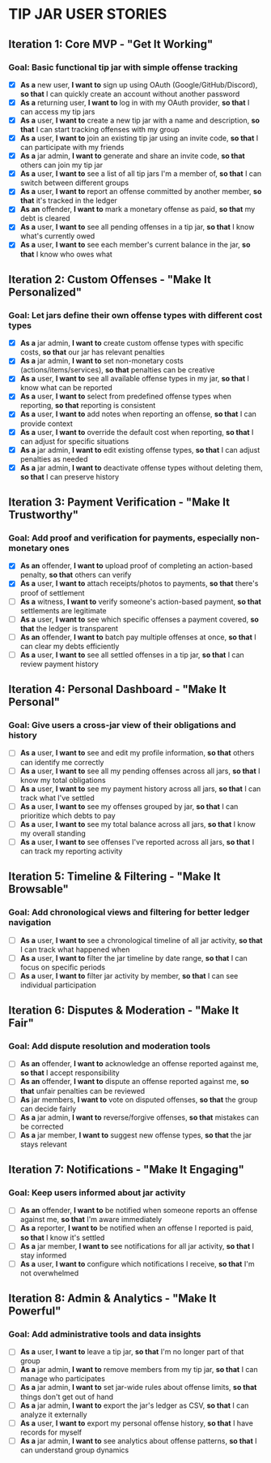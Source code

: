# TIP JAR USER STORIES

## Iteration 1: Core MVP - "Get It Working"

### Goal: Basic functional tip jar with simple offense tracking

- [x] **As a** new user, **I want to** sign up using OAuth (Google/GitHub/Discord), **so that** I can quickly create an account without another password
- [x] **As a** returning user, **I want to** log in with my OAuth provider, **so that** I can access my tip jars
- [x] **As a** user, **I want to** create a new tip jar with a name and description, **so that** I can start tracking offenses with my group
- [x] **As a** user, **I want to** join an existing tip jar using an invite code, **so that** I can participate with my friends
- [x] **As a** jar admin, **I want to** generate and share an invite code, **so that** others can join my tip jar
- [x] **As a** user, **I want to** see a list of all tip jars I'm a member of, **so that** I can switch between different groups
- [x] **As a** user, **I want to** report an offense committed by another member, **so that** it's tracked in the ledger
- [x] **As an** offender, **I want to** mark a monetary offense as paid, **so that** my debt is cleared
- [x] **As a** user, **I want to** see all pending offenses in a tip jar, **so that** I know what's currently owed
- [x] **As a** user, **I want to** see each member's current balance in the jar, **so that** I know who owes what

## Iteration 2: Custom Offenses - "Make It Personalized"

### Goal: Let jars define their own offense types with different cost types

- [x] **As a** jar admin, **I want to** create custom offense types with specific costs, **so that** our jar has relevant penalties
- [x] **As a** jar admin, **I want to** set non-monetary costs (actions/items/services), **so that** penalties can be creative
- [x] **As a** user, **I want to** see all available offense types in my jar, **so that** I know what can be reported
- [x] **As a** user, **I want to** select from predefined offense types when reporting, **so that** reporting is consistent
- [x] **As a** user, **I want to** add notes when reporting an offense, **so that** I can provide context
- [x] **As a** user, **I want to** override the default cost when reporting, **so that** I can adjust for specific situations
- [x] **As a** jar admin, **I want to** edit existing offense types, **so that** I can adjust penalties as needed
- [x] **As a** jar admin, **I want to** deactivate offense types without deleting them, **so that** I can preserve history

## Iteration 3: Payment Verification - "Make It Trustworthy"

### Goal: Add proof and verification for payments, especially non-monetary ones

- [x] **As an** offender, **I want to** upload proof of completing an action-based penalty, **so that** others can verify
- [x] **As a** user, **I want to** attach receipts/photos to payments, **so that** there's proof of settlement
- [ ] **As a** witness, **I want to** verify someone's action-based payment, **so that** settlements are legitimate
- [ ] **As a** user, **I want to** see which specific offenses a payment covered, **so that** the ledger is transparent
- [ ] **As an** offender, **I want to** batch pay multiple offenses at once, **so that** I can clear my debts efficiently
- [ ] **As a** user, **I want to** see all settled offenses in a tip jar, **so that** I can review payment history

## Iteration 4: Personal Dashboard - "Make It Personal"

### Goal: Give users a cross-jar view of their obligations and history

- [ ] **As a** user, **I want to** see and edit my profile information, **so that** others can identify me correctly
- [ ] **As a** user, **I want to** see all my pending offenses across all jars, **so that** I know my total obligations
- [ ] **As a** user, **I want to** see my payment history across all jars, **so that** I can track what I've settled
- [ ] **As a** user, **I want to** see my offenses grouped by jar, **so that** I can prioritize which debts to pay
- [ ] **As a** user, **I want to** see my total balance across all jars, **so that** I know my overall standing
- [ ] **As a** user, **I want to** see offenses I've reported across all jars, **so that** I can track my reporting activity

## Iteration 5: Timeline & Filtering - "Make It Browsable"

### Goal: Add chronological views and filtering for better ledger navigation

- [ ] **As a** user, **I want to** see a chronological timeline of all jar activity, **so that** I can track what happened when
- [ ] **As a** user, **I want to** filter the jar timeline by date range, **so that** I can focus on specific periods
- [ ] **As a** user, **I want to** filter jar activity by member, **so that** I can see individual participation

## Iteration 6: Disputes & Moderation - "Make It Fair"

### Goal: Add dispute resolution and moderation tools

- [ ] **As an** offender, **I want to** acknowledge an offense reported against me, **so that** I accept responsibility
- [ ] **As an** offender, **I want to** dispute an offense reported against me, **so that** unfair penalties can be reviewed
- [ ] **As** jar members, **I want to** vote on disputed offenses, **so that** the group can decide fairly
- [ ] **As a** jar admin, **I want to** reverse/forgive offenses, **so that** mistakes can be corrected
- [ ] **As a** jar member, **I want to** suggest new offense types, **so that** the jar stays relevant

## Iteration 7: Notifications - "Make It Engaging"

### Goal: Keep users informed about jar activity

- [ ] **As an** offender, **I want to** be notified when someone reports an offense against me, **so that** I'm aware immediately
- [ ] **As a** reporter, **I want to** be notified when an offense I reported is paid, **so that** I know it's settled
- [ ] **As a** jar member, **I want to** see notifications for all jar activity, **so that** I stay informed
- [ ] **As a** user, **I want to** configure which notifications I receive, **so that** I'm not overwhelmed

## Iteration 8: Admin & Analytics - "Make It Powerful"

### Goal: Add administrative tools and data insights

- [ ] **As a** user, **I want to** leave a tip jar, **so that** I'm no longer part of that group
- [ ] **As a** jar admin, **I want to** remove members from my tip jar, **so that** I can manage who participates
- [ ] **As a** jar admin, **I want to** set jar-wide rules about offense limits, **so that** things don't get out of hand
- [ ] **As a** jar admin, **I want to** export the jar's ledger as CSV, **so that** I can analyze it externally
- [ ] **As a** user, **I want to** export my personal offense history, **so that** I have records for myself
- [ ] **As a** jar admin, **I want to** see analytics about offense patterns, **so that** I can understand group dynamics
